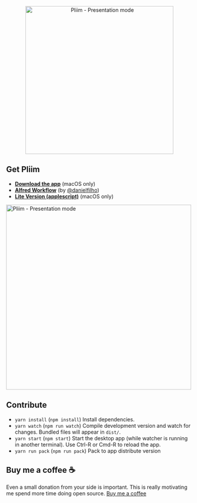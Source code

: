 <div align="center" markdown="1">
<img src="https://dl.dropboxusercontent.com/s/8x4u8bm584dhnnp/readme-image.png" alt="Pliim - Presentation mode" width="400">
</div>

## Get Pliim

- **[Download the app](https://github.com/zehfernandes/pliim/releases)** (macOS only)
- **[Alfred Workflow](https://cloudup.com/c2m9xTqI_9o)** (by [@danielfilho](https://github.com/danielfilho))
- **[Lite Version (applescript)](https://gist.github.com/zehfernandes/427c19c8e7a2672a1d465606910bf679)** (macOS only)

<div align="left" markdown="1">
<img src="https://www.dropbox.com/s/ml151x32lxhzppw/preview.png?raw=1" alt="Pliim - Presentation mode" width="500">
</div>

## Contribute

- `yarn install` (`npm install`) Install dependencies.
- `yarn watch` (`npm run watch`) Compile development version and watch for changes. Bundled files will appear in `dist/`.
- `yarn start` (`npm start`) Start the desktop app (while watcher is running in another terminal). Use Ctrl-R or Cmd-R to reload the app.
- `yarn run pack` (`npm run pack`) Pack to app distribute version

## Buy me a coffee ☕️

Even a small donation from your side is important. This is really motivating me spend more time doing open source. [Buy me a coffee](https://github.com/sponsors/zehfernandes?frequency=one-time&sponsor=zehfernandes)
